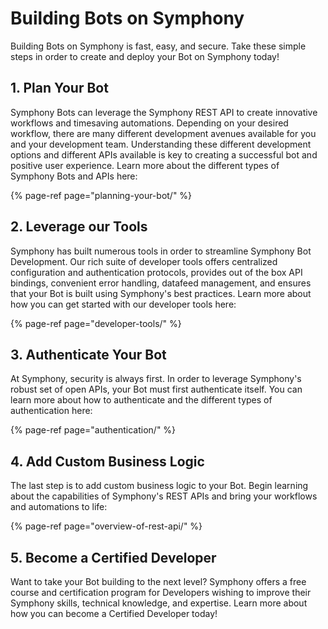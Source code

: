 # Building Bots on Symphony

Building Bots on Symphony is fast, easy, and secure. Take these simple steps in order to create and deploy your Bot on Symphony today!

## 1. Plan Your Bot

Symphony Bots can leverage the Symphony REST API to create innovative workflows and timesaving automations. Depending on your desired workflow, there are many different development avenues available for you and your development team. Understanding these different development options and different APIs available is key to creating a successful bot and positive user experience. Learn more about the different types of Symphony Bots and APIs here:

{% page-ref page="planning-your-bot/" %}

## 2. Leverage our Tools

Symphony has built numerous tools in order to streamline Symphony Bot Development. Our rich suite of developer tools offers centralized configuration and authentication protocols, provides out of the box API bindings, convenient error handling, datafeed management, and ensures that your Bot is built using Symphony's best practices. Learn more about how you can get started with our developer tools here:

{% page-ref page="developer-tools/" %}

## 3.  Authenticate Your Bot

At Symphony, security is always first. In order to leverage Symphony's robust set of open APIs, your Bot must first authenticate itself. You can learn more about how to authenticate and the different types of authentication here:

{% page-ref page="authentication/" %}

## 4.  Add Custom Business Logic

The last step is to add custom business logic to your Bot.  Begin learning about the capabilities of Symphony's REST APIs and bring your workflows and automations to life:

{% page-ref page="overview-of-rest-api/" %}

## 5.  Become a Certified Developer

Want to take your Bot building to the next level? Symphony offers a free course and certification program for Developers wishing to improve their Symphony skills, technical knowledge, and expertise. Learn more about how you can become a Certified Developer today!



